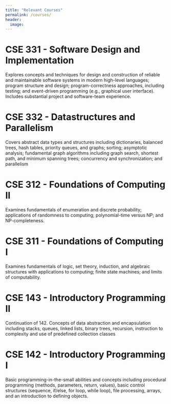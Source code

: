 ```yaml
---
title: "Relevant Courses"
permalink: /courses/
header:
  image:
---
```


# CSE 331 - Software Design and Implementation

Explores concepts and techniques for design and construction of reliable and maintainable software systems in modern high-level languages; program structure and design; program-correctness approaches, including testing; and event-driven programming (e.g., graphical user interface). Includes substantial project and software-team experience.

# CSE 332 - Datastructures and Parallelism

Covers abstract data types and structures including dictionaries, balanced trees, hash tables, priority queues, and graphs; sorting; asymptotic analysis; fundamental graph algorithms including graph search, shortest path, and minimum spanning trees; concurrency and synchronization; and parallelism

# CSE 312 - Foundations of Computing II

Examines fundamentals of enumeration and discrete probability; applications of randomness to computing; polynomial-time versus NP; and NP-completeness.

# CSE 311 - Foundations of Computing I

Examines fundamentals of logic, set theory, induction, and algebraic structures with applications to computing; finite state machines; and limits of computability.

# CSE 143 - Introductory Programming II

Continuation of 142. Concepts of data abstraction and encapsulation including stacks, queues, linked lists, binary trees, recursion, instruction to complexity and use of predefined collection classes

# CSE 142 - Introductory Programming I

Basic programming-in-the-small abilities and concepts including procedural programming (methods, parameters, return, values), basic control structures (sequence, if/else, for loop, while loop), file processing, arrays, and an introduction to defining objects.



